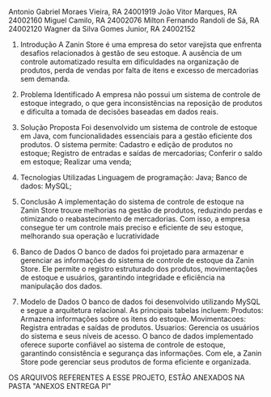 Antonio Gabriel Moraes Vieira, RA 24001919
João Vitor Marques, RA 24002160
Miguel Camilo, RA 24002076
Milton Fernando Randoli de Sá, RA 24002120
Wagner da Silva Gomes Junior, RA 24002152



1. Introdução
 A Zanin Store é uma empresa do setor varejista que enfrenta desafios relacionados à gestão de seu estoque. A ausência de um controle automatizado resulta em dificuldades na organização de produtos, perda de vendas por falta de itens e excesso de mercadorias sem demanda.

3. Problema Identificado
 A empresa não possui um sistema de controle de estoque integrado, o que gera inconsistências na reposição de produtos e dificulta a tomada de decisões baseadas em dados reais.

5. Solução Proposta
Foi desenvolvido um sistema de controle de estoque em Java, com funcionalidades essenciais para a gestão eficiente dos produtos.
O sistema permite:
Cadastro e edição de produtos no estoque;
Registro de entradas e saídas de mercadorias;
Conferir o saldo em estoque;
Realizar uma venda;

4. Tecnologias Utilizadas
Linguagem de programação: Java;
Banco de dados: MySQL;

5. Conclusão
A implementação do sistema de controle de estoque na Zanin Store trouxe melhorias na gestão de produtos, reduzindo perdas e otimizando o reabastecimento de mercadorias. Com isso, a empresa consegue ter um controle mais preciso e eficiente de seu estoque, melhorando sua operação e lucratividade

1. Banco de Dados
O banco de dados foi projetado para armazenar e gerenciar as informações do sistema de controle de estoque da Zanin Store. Ele permite o registro estruturado dos produtos, movimentações de estoque e usuários, garantindo integridade e eficiência na manipulação dos dados.

2. Modelo de Dados
 O banco de dados foi desenvolvido utilizando MySQL e segue a arquitetura relacional. As principais tabelas incluem:
Produtos: Armazena informações sobre os itens do estoque.
Movimentacoes: Registra entradas e saídas de produtos.
Usuarios: Gerencia os usuários do sistema e seus níveis de acesso.
O banco de dados implementado oferece suporte confiável ao sistema de controle de estoque, garantindo consistência e segurança das informações. Com ele, a Zanin Store pode gerenciar seus produtos de forma eficiente e organizada.


OS ARQUIVOS REFERENTES A ESSE PROJETO, ESTÃO ANEXADOS NA PASTA "ANEXOS ENTREGA PI"
